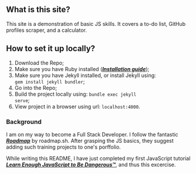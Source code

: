<h2>What is this site?</h2>
<p>
    This site is a demonstration of basic JS skills. It covers a to-do list, GitHub profiles scraper, and a calculator.
</p>

<h2>How to set it up locally?</h2>

1. Download the Repo;
2. Make sure you have Ruby installed ([_**Installation guide**_](https://jekyllrb.com/docs/installation/));
3. Make sure you have Jekyll installed, or install Jekyll using:
<br><code>gem install jekyll bundler</code>;
4. Go into the Repo;
4. Build the project locally using: <code>bundle exec jekyll serve</code>;
5. View project in a browser using url: <code>localhost:4000</code>.

<h3>Background</h3>

I am on my way to become a Full Stack Developer. I follow the fantastic [_**Roadmap**_](https://roadmap.sh/full-stack) by roadmap.sh. After grasping the JS basics, they suggest adding such training projects to one's porffolio.


While writing this README, I have just completed my first JavaScript tutorial [_**Learn Enough JavaScript to Be Dangerous™**_](https://www.learnenough.com/courses), and thus this excercise.